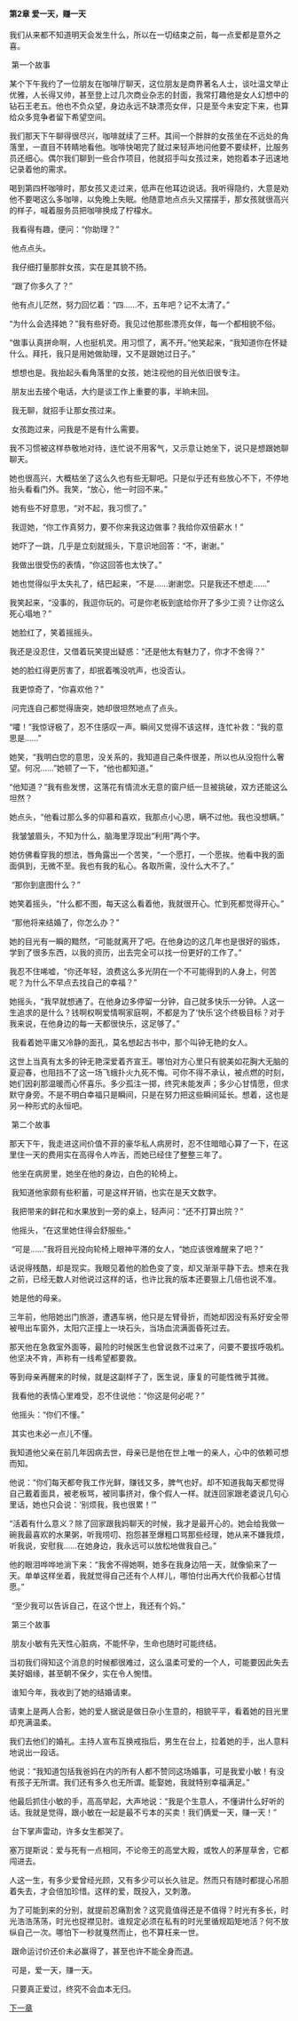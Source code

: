   ####  **第2章** 爱一天，赚一天

​	我们从来都不知道明天会发生什么，所以在一切结束之前，每一点爱都是意外之喜。 

​    第一个故事 

​    某个下午我约了一位朋友在咖啡厅聊天，这位朋友是商界著名人士，谈吐温文举止优雅，人长得又帅，甚至登上过几次商业杂志的封面，我常打趣他是女人幻想中的钻石王老五。他也不负众望，身边永远不缺漂亮女伴，只是至今未安定下来，也算给众多竞争者留下希望空间。 

​    我们那天下午聊得很尽兴，咖啡就续了三杯。其间一个胖胖的女孩坐在不远处的角落里，一直目不转睛地看他。咖啡快喝完了就过来轻声地问他要不要续杯，比服务员还细心。偶尔我们聊到一些合作项目，他就招手叫女孩过来，她抱着本子迅速地记录着他的需求。 

​    喝到第四杯咖啡时，那女孩又走过来，低声在他耳边说话。我听得隐约，大意是劝他不要喝这么多咖啡，以免晚上失眠。他随意地点点头又摆摆手，那女孩就很高兴的样子，喊着服务员把咖啡换成了柠檬水。 

​    我看得有趣，便问：“你助理？” 

​    他点点头。 

​    我仔细打量那胖女孩，实在是其貌不扬。 

​    “跟了你多久了？” 

​    他有点儿茫然，努力回忆着：“四……不，五年吧？记不太清了。” 

​    “为什么会选择她？”我有些好奇。我见过他那些漂亮女伴，每一个都相貌不俗。 

​    “做事认真拼命啊，人也挺机灵。用习惯了，离不开。”他笑起来，“我知道你在怀疑什么。拜托，我只是用她做助理，又不是跟她过日子。” 

​    想想也是。我抬起头看角落里的女孩，她注视他的目光依旧很专注。 

​    朋友出去接个电话，大约是谈工作上重要的事，半晌未回。 

​    我无聊，就招手让那女孩过来。 

​    女孩跑过来，问我是不是有什么需要。 

​    我不习惯被这样恭敬地对待，连忙说不用客气，又示意让她坐下，说只是想跟她聊聊天。 

​    她也很高兴，大概枯坐了这么久也有些无聊吧。只是似乎还有些放心不下，不停地抬头看看门外。我笑，“放心，他一时回不来。” 

​    她有些不好意思，“对不起，我习惯了。” 

​    我逗她，“你工作真努力，要不你来我这边做事？我给你双倍薪水！” 

​    她吓了一跳，几乎是立刻就摇头，下意识地回答：“不，谢谢。” 

​    我做出很受伤的表情，“你这回答也太快了。” 

​    她也觉得似乎太失礼了，结巴起来，“不是……谢谢您。只是我还不想走……” 

​    我笑起来，“没事的，我逗你玩的。可是你老板到底给你开了多少工资？让你这么死心塌地？” 

​    她脸红了，笑着摇摇头。 

​    我还是没忍住，又借着玩笑提出疑惑：“还是他太有魅力了，你才不舍得？”

​    她的脸红得更厉害了，却抿着嘴没吭声，也没否认。 

​    我更惊奇了，“你喜欢他？” 

​    问完连自己都觉得唐突，她却很坦然地点了点头。 

​    “嚯！”我惊讶极了，忍不住感叹一声。瞬间又觉得不该这样，连忙补救：“我的意思是……” 

​    她笑，“我明白您的意思，没关系的，我知道自己条件很差，所以也从没抱什么奢望。何况……”她顿了一下，“他也都知道。” 

​    “他知道？”我有些发愣，这落花有情流水无意的窗户纸一旦被挑破，双方还能这么坦然？ 

​    她点头，“他看过那么多的仰慕和喜欢，我那点小心思，瞒不过他。我也没想瞒。” 

​    我皱皱眉头，不知为什么，脑海里浮现出“利用”两个字。 

​    她仿佛看穿我的想法，唇角露出一个苦笑，“一个愿打，一个愿挨。他看中我的面面俱到，无微不至。我也有我的私心。各取所需，没什么大不了。” 

​    “那你到底图什么？” 

​    她笑着摇头，“什么都不图，每天这么看着他，我就很开心。忙到死都觉得开心。” 

​    “那他将来结婚了，你怎么办？” 

​    她的目光有一瞬的黯然，“可能就离开了吧。在他身边的这几年也是很好的锻炼，学到了很多东西，以我的资历，出去完全可以找一份更好的工作了。” 

​    我忍不住唏嘘，“你还年轻，浪费这么多光阴在一个不可能得到的人身上，何苦呢？为什么不早点去找自己的幸福？” 

​    她摇头，“我早就想通了。在他身边多停留一分钟，自己就多快乐一分钟。人这一生追求的是什么？钱啊权啊爱情啊家庭啊，不都是为了‘快乐’这个终极目标？对于我来说，在他身边的每一天都很快乐，这足够了。” 

​    我看着她平庸又冷静的面孔，莫名想起古书中，那个叫钟无艳的女人。 

​    这世上当真有太多的钟无艳深爱着齐宣王。哪怕对方心里只有貌美如花胸大无脑的夏迎春，也阻挡不了这一场飞蛾扑火九死不悔。可你不得不承认，被点燃的时刻，她们因刹那温暖而心怀喜乐。多少孤注一掷，终究未能发声；多少心甘情愿，但求默守身旁。不是不明白幸福只是瞬间，只是在努力把这些瞬间延长。想着，这也是另一种形式的永恒吧。 

​    第二个故事 

​    那天下午，我走进这间价值不菲的豪华私人病房时，忍不住暗暗心算了一下，在这里住一天的费用实在高得令人咋舌，而她已经住了整整三年了。 

​    他坐在病房里，她坐在他的身边，白色的轮椅上。 

​    我知道他家颇有些积蓄，可是这样开销，也实在是天文数字。 

​    我把带来的鲜花和水果放到一旁的桌上，轻声问：“还不打算出院？” 

​    他摇头，“在这里她住得会舒服些。” 

​    “可是……”我将目光投向轮椅上眼神平滞的女人，“她应该很难醒来了吧？” 

​    话说得残酷，却是现实。我眼见着他的脸色变了变，却又渐渐平静下去。想来在我之前，已经无数人对他说过这样的话，也许比我的版本还要狠上几倍也说不准。 

​    她是他的母亲。 

​    三年前，他陪她出门旅游，遭遇车祸，他只是左臂骨折，而她却因没有系好安全带被甩出车窗外，太阳穴正撞上一块石头，当场血流满面昏死过去。 

​    那天他在急救室外面等，最险的时候医生也曾说救不过来了，问要不要拔呼吸机。他坚决不肯，声称有一线希望都要救。 

​    等到母亲再醒来的时候，就是这副样子了，医生说，康复的可能性微乎其微。

​    我看他的表情心里难受，忍不住说他：“你这是何必呢？” 

​    他摇头：“你们不懂。” 

​    其实也未必一点儿不懂。 

​    我知道他父亲在前几年因病去世，母亲已是他在世上唯一的亲人，心中的依赖可想而知。 

​    他说：“你们每天都夸我工作光鲜，赚钱又多，脾气也好。却不知道我每天都觉得自己戴着面具，被老板骂，被同事挤对，像个假人一样。就连回家跟老婆说几句心里话，她也只会说：‘别烦我，我也很累！’” 

​    “活着有什么意义？除了回家跟我妈聊天的时候，我才是最开心的。她会给我做一碗我最喜欢的水果粥，听我唠叨、抱怨甚至爆粗口骂那些经理，她从来不嫌我烦，听我说，安慰我……在她身边，我永远可以放松地做我自己。” 

​    他的眼泪哗哗地淌下来：“我舍不得她啊，她多在我身边陪一天，就像偷来了一天。单单这样坐着，我就觉得自己还有个人样儿，哪怕付出再大代价我都心甘情愿。” 

​    “至少我可以告诉自己，在这个世上，我还有个妈。” 

​    第三个故事 

​    朋友小敏有先天性心脏病，不能怀孕，生命也随时可能终结。 

​    当初我们得知这个消息的时候都很难过，这么温柔可爱的一个人，可能要因此失去美好姻缘，甚至朝不保夕，实在令人惋惜。 

​    谁知今年，我收到了她的结婚请柬。 

​    请柬上是两人合影，她的爱人据说是做日杂小生意的，相貌平平，看着她的目光里却充满温柔。 

​    我们去他们的婚礼。主持人宣布互换戒指后，男生在台上，拉着她的手，出人意料地说出一段话。 

​    他说：“我知道包括我爸妈在内的所有人都不赞同这场婚事，可是我爱小敏！有没有孩子无所谓。我们还有多久也无所谓。能娶她，我就特别幸福满足。” 

​    他最后抓住小敏的手，高高举起，大声地说：“我是个生意人，不懂讲什么好听的话。我就是觉得，跟小敏在一起是最不亏本的买卖！我们俩爱一天，赚一天！” 

​    台下掌声雷动，许多女生都哭了。 

​    塞万提斯说：爱与死有一点相同，不论帝王的高堂大殿，或牧人的茅屋草舍，它都闯进去。 

​    人这一生，有多少爱曾经光顾，又有多少可以长久驻足。然而只有随时都提心吊胆着失去，才会倍加珍惜。这样的爱，既投入，又刺激。 

​    为了可能到来的分别，就提前忍痛割舍？这究竟值得还是不值得？时光有多长，时光浩浩荡荡，时光也捉襟见肘。谁规定必须在私有的时光里循规蹈矩地活？何不放纵自己一次。哪怕下一秒就戛然而止，也不算枉来一世。 

​    跟命运讨价还价未必赢得了，甚至也许不能全身而退。 

​    可是，爱一天，赚一天。 

​    只要真正爱过，终究不会血本无归。  

[下一章](https://github.com/LiQinglin007/liqinglin/blob/master/%E4%B8%80%E5%88%87%E9%83%BD%E6%98%AF%E6%9C%80%E5%A5%BD%E7%9A%84%E5%AE%89%E6%8E%92/%E7%AC%AC3%E7%AB%A0%20%E4%BD%A0%E8%8B%A5%E5%AE%89%E5%A5%BD%EF%BC%8C%E6%88%91%E5%86%8D%E8%B5%B7%E8%B7%91.md)
